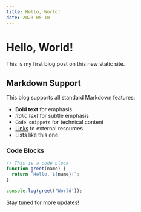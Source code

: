 ```yaml
---
title: Hello, World!
date: 2023-05-10
---
```


# Hello, World!

This is my first blog post on this new static site.

## Markdown Support

This blog supports all standard Markdown features:

- **Bold text** for emphasis
- *Italic text* for subtle emphasis
- `Code snippets` for technical content
- [Links](https://example.com) to external resources
- Lists like this one

### Code Blocks

```javascript
// This is a code block
function greet(name) {
  return `Hello, ${name}!`;
}

console.log(greet('World'));
```

Stay tuned for more updates! 
